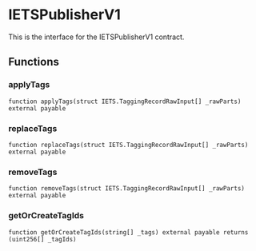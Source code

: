 # IETSPublisherV1

This is the interface for the IETSPublisherV1 contract.

## Functions

### applyTags

```solidity
function applyTags(struct IETS.TaggingRecordRawInput[] _rawParts) external payable
```

### replaceTags

```solidity
function replaceTags(struct IETS.TaggingRecordRawInput[] _rawParts) external payable
```

### removeTags

```solidity
function removeTags(struct IETS.TaggingRecordRawInput[] _rawParts) external payable
```

### getOrCreateTagIds

```solidity
function getOrCreateTagIds(string[] _tags) external payable returns (uint256[] _tagIds)
```

